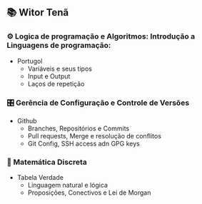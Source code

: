 ## 📚 Witor Tenã 

### ⚙ Logica de programação e Algoritmos: Introdução a Linguagens de programação:
- Portugol
  - Variáveis e seus tipos
  - Input e Output
  - Laços de repetição

### 🎛 Gerência de Configuração e Controle de Versões
- Github
  - Branches, Repositórios e Commits
  - Pull requests, Merge e resolução de conflitos
  - Git Config, SSH access adn GPG keys

### 🧮 Matemática Discreta
- Tabela Verdade
  - Linguagem natural e lógica
  - Proposições, Conectivos e Lei de Morgan
